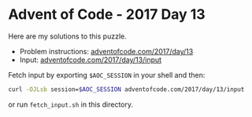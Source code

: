 # Advent of Code - 2017 Day 13
Here are my solutions to this puzzle.

* Problem instructions: [adventofcode.com/2017/day/13](https://adventofcode.com/2017/day/13)
* Input: [adventofcode.com/2017/day/13/input](https://adventofcode.com/2017/day/13/input)

Fetch input by exporting `$AOC_SESSION` in your shell and then:
```bash
curl -OJLsb session=$AOC_SESSION adventofcode.com/2017/day/13/input
```

or run `fetch_input.sh` in this directory.
